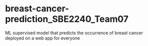 # breast-cancer-prediction_SBE2240_Team07
ML supervised model that predicts the occurrence of breast cancer deployed on a web app for everyone
